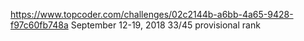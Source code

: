 https://www.topcoder.com/challenges/02c2144b-a6bb-4a65-9428-f97c60fb748a
September 12-19, 2018
33/45 provisional rank